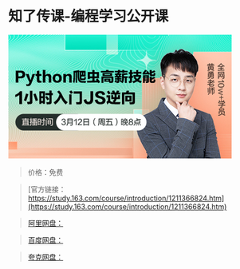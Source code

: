 # 知了传课-编程学习公开课

![img](../../../assets/study163/free/b9a3e1541f7a432cbb9332817454e1f4.jpg)

> 价格：免费

> [官方链接：https://study.163.com/course/introduction/1211366824.htm](https://study.163.com/course/introduction/1211366824.htm)

> [阿里网盘：]()

> [百度网盘：]()

> [夸克网盘：]()
